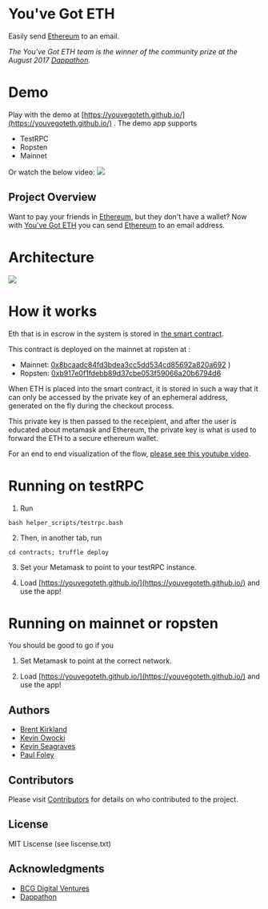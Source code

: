 # You've Got ETH

Easily send [Ethereum](https://www.ethereum.org/) to an email.

_The You've Got ETH team is the winner of the community prize at the August 2017 [Dappathon](http://dappathon.com/)._ 

# Demo

Play with the demo at [https://youvegoteth.github.io/](https://youvegoteth.github.io/) .  The demo app supports

* TestRPC
* Ropsten
* Mainnet

Or watch the below video:
<a href="https://www.youtube.com/watch?v=dk_Qz_cwNVk"><img src='https://github.com/youvegoteth/youvegoteth.github.io/raw/master/images/Image%202017-08-27%20at%2011.25.28%20AM.png'></a>


## Project Overview

Want to pay your friends in [Ethereum](https://www.ethereum.org/), but they don't have a wallet? Now with [You've Got ETH](https://youvegoteth.github.io/) you can send [Ethereum](https://www.ethereum.org/) to an email address.

# Architecture

<img src='https://github.com/youvegoteth/youvegoteth.github.io/raw/master/images/architecture.png'>

# How it works

Eth that is in escrow in the system is stored in [the smart contract](https://github.com/youvegoteth/youvegoteth.github.io/blob/master/contracts/contracts/TransferIndex.sol).

This contract is deployed on the mainnet at ropsten at :

* Mainnet: [0x8bcaadc84fd3bdea3cc5dd534cd85692a820a692](https://etherscan.io/address/0x8bcaadc84fd3bdea3cc5dd534cd85692a820a692)
)
* Ropsten: [0xb917e0f1fdebb89d37cbe053f59066a20b6794d6](https://ropsten.etherscan.io/address/0xb917e0f1fdebb89d37cbe053f59066a20b6794d6)

When ETH is placed into the smart contract, it is stored in such a way that it can only be accessed by the private key of an ephemeral address, generated on the fly during the checkout process.  

This private key is then passed to the receipient, and after the user is educated about metamask and Ethereum, the private key is what is used to forward the ETH to a secure ethereum wallet.

For an end to end visualization of the flow, [please see this youtube video](https://www.youtube.com/watch?v=dk_Qz_cwNVk).

# Running on testRPC

1. Run 

```
bash helper_scripts/testrpc.bash
```

2. Then, in another tab, run

```
cd contracts; truffle deploy
```

3. Set your Metamask to point to your testRPC instance.

4. Load [https://youvegoteth.github.io/](https://youvegoteth.github.io/) and use the app!

# Running on mainnet or ropsten

You should be good to go if you 

1. Set Metamask to point at the correct network.

2. Load [https://youvegoteth.github.io/](https://youvegoteth.github.io/) and use the app!


## Authors

* [Brent Kirkland](https://github.com/brentkirkland)
* [Kevin Owocki](https://github.com/owocki)
* [Kevin Seagraves](https://github.com/captnseagraves)
* [Paul Foley](https://github.com/paulfoley)

## Contributors

Please visit [Contributors](https://github.com/youvegoteth/youvegoteth.github.io/graphs/contributors) for details on who contributed to the project.

## License

MIT Liscense (see liscense.txt)

## Acknowledgments

* [BCG Digital Ventures](https://bcgdv.com/)
* [Dappathon](http://dappathon.com/)

<!-- Google Analytics -->
<img src='https://ga-beacon.appspot.com/UA-105392375-1/youvegoteth/youvegoteth.github.io' style='width:1px; height:1px;' >

